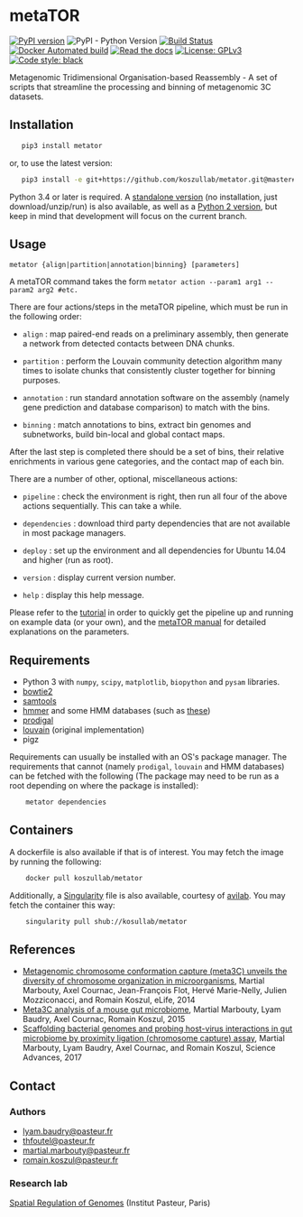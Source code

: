 # metaTOR

[![PyPI version](https://badge.fury.io/py/metator.svg)](https://badge.fury.io/py/metator)
![PyPI - Python Version](https://img.shields.io/pypi/pyversions/metator.svg)
[![Build Status](https://travis-ci.com/koszullab/metaTOR.svg)](https://travis-ci.com/koszullab/metaTOR)
[![Docker Automated build](https://img.shields.io/docker/build/koszullab/metator.svg)](https://hub.docker.com/r/koszullab/metator/)
[![Read the docs](https://readthedocs.org/projects/metator/badge)](https://metator.readthedocs.io)
[![License: GPLv3](https://img.shields.io/badge/License-GPL%203-0298c3.svg)](https://opensource.org/licenses/GPL-3.0)
[![Code style: black](https://img.shields.io/badge/code%20style-black-000000.svg)](https://github.com/ambv/black)

Metagenomic Tridimensional Organisation-based Reassembly - A set of scripts that streamline the processing and binning of metagenomic 3C datasets.

## Installation

```sh
   pip3 install metator
```

or, to use the latest version:

```sh
   pip3 install -e git+https://github.com/koszullab/metator.git@master#egg=metator
```

Python 3.4 or later is required. A [standalone version](https://github.com/koszullab/metaTOR/tree/python3-standalone) (no installation, just download/unzip/run) is also available, as well as a [Python 2 version](https://github.com/koszullab/metaTOR/tree/python2), but keep in mind that development will focus on the current branch.

## Usage

    metator {align|partition|annotation|binning} [parameters]

A metaTOR command takes the form ```metator action --param1 arg1 --param2
arg2 #etc.```

There are four actions/steps in the metaTOR pipeline, which must be run in the following order:

* ```align``` : map paired-end reads on a preliminary assembly, then generate a network from
 detected contacts between DNA chunks.

* ```partition``` : perform the Louvain community detection algorithm many times to isolate
     chunks that consistently cluster together for binning purposes.

* ```annotation``` : run standard annotation software on the assembly (namely gene prediction
      and database comparison) to match with the bins.

* ```binning``` : match annotations to bins, extract bin genomes and subnetworks, build bin-local
   and global contact maps.

After the last step is completed there should be a set of bins, their relative enrichments in various gene categories, and the contact map of each bin.

There are a number of other, optional, miscellaneous actions:

* ```pipeline``` : check the environment is right, then run all four of the above actions sequentially.
    This can take a while.

* ```dependencies``` : download third party dependencies that are not available in most package managers.

* ```deploy``` : set up the environment and all dependencies for Ubuntu 14.04 and higher (run as root).

* ```version``` : display current version number.

* ```help``` : display this help message.

Please refer to the [tutorial](https://github.com/koszullab/metaTOR/blob/master/doc/TUTORIAL.md) in order to quickly get the pipeline up and running on example data (or your own), and the [metaTOR manual](https://github.com/koszullab/metaTOR/blob/master/metator_manual.pdf) for detailed explanations on the parameters.

## Requirements

* Python 3 with ```numpy```, ```scipy```, ```matplotlib```, ```biopython``` and ```pysam``` libraries.
* [bowtie2](http://bowtie-bio.sourceforge.net/bowtie2/index.shtml)
* [samtools](http://www.htslib.org/)
* [hmmer](http://hmmer.org/) and some HMM databases (such as [these](http://dl.pasteur.fr/fop/LItxiFe9/hmm_databases.tgz))
* [prodigal](https://github.com/hyattpd/Prodigal)
* [louvain](https://sourceforge.net/projects/louvain/) (original
    implementation)
* pigz

Requirements can usually be installed with an OS's package manager. The requirements that cannot (namely ```prodigal```, ```louvain``` and HMM databases) can be fetched with the following (The package may need to be run as a root depending on where the package is installed):

```sh
    metator dependencies
```

## Containers

A dockerfile is also available if that is of interest. You may fetch the image by running the following:

```sh
    docker pull koszullab/metator
```

Additionally, a [Singularity](https://www.sylabs.io/) file is also available, courtesy of [avilab](https://github.com/avilab/metator). You may fetch the container this way:

```sh
    singularity pull shub://kosullab/metator
```

## References

* [Metagenomic chromosome conformation capture (meta3C) unveils the diversity of chromosome organization in microorganisms](https://www.ncbi.nlm.nih.gov/pmc/articles/PMC4381813/), Martial Marbouty, Axel Cournac, Jean-François Flot, Hervé Marie-Nelly, Julien Mozziconacci, and Romain Koszul, eLife, 2014
* [Meta3C analysis of a mouse gut microbiome](https://www.biorxiv.org/content/early/2015/12/17/034793), Martial Marbouty, Lyam Baudry, Axel Cournac, Romain Koszul, 2015
* [Scaffolding bacterial genomes and probing host-virus interactions in gut microbiome by proximity ligation (chromosome capture) assay](https://www.ncbi.nlm.nih.gov/pmc/articles/PMC5315449/), Martial Marbouty, Lyam Baudry, Axel Cournac, and Romain Koszul, Science Advances, 2017

## Contact

### Authors

* lyam.baudry@pasteur.fr
* thfoutel@pasteur.fr
* martial.marbouty@pasteur.fr
* romain.koszul@pasteur.fr

### Research lab

[Spatial Regulation of Genomes](https://research.pasteur.fr/en/team/spatial-regulation-of-genomes/) (Institut Pasteur, Paris)
